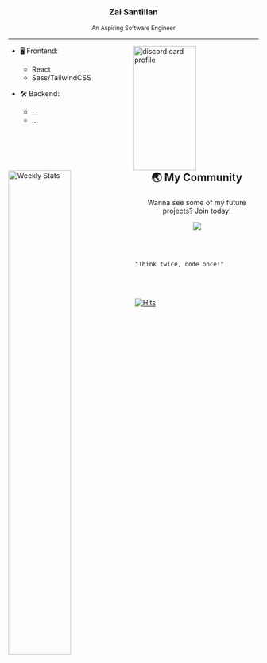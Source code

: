 <h3 align="center" fontsize: '20px'>Zai Santillan</h3>

<p align="center"><sub>An Aspiring Software Engineer</sub></p>

---

<a href="https://discord.com/users/90431685472038912" target="_blank">
  <img align="right" width="50%" height="250px" alt="discord card profile"src="https://lanyard-profile-readme.vercel.app/api/90431685472038912?idleMessage=Just%20chillin'%20at%20the%20moment..." />
</a>

- 🖥️ Frontend:
  - React
  - Sass/TailwindCSS

- 🛠 Backend:
  - ...
  - ...

<br />

<a href="https://wakatime.com/@plskz" target="_blank">
	<img width="50%" align="left" alt="Weekly Stats" src="https://github-readme-stats.vercel.app/api/wakatime?username=plskz&border_radius=10px&theme=dark&bg_color=1f1f1f&border_color=1f1f1f&icon_color=58a6ff&show_icons=true&disable_animations=true&custom_title=Weekly%20Stats">
</a>

## <p align="center">🌏 My Community</p>

<p align="center">Wanna see some of my future projects? Join today!</p>

<div align="center">
 <a href="https://discord.gg/9gCW5CFEAj" target="_blank">
   <img src="https://discordapp.com/api/guilds/925599454130765874/widget.png?style=banner2" />
 </a>
</div>


<br />
<br />

```
                                             "Think twice, code once!"
```

<br />
<br />

<!-- <details>
  <summary>📊 Weekly Stats</summary>
  
  <br />
  <a href="https://wakatime.com/@plskz" target="_blank">
	<img alt="Weekly Stats" src="https://github-readme-stats.vercel.app/api/wakatime?username=plskz&border_radius=10px&theme=dark&bg_color=1f1f1f&border_color=1f1f1f&icon_color=58a6ff&show_icons=true&disable_animations=true&custom_title=Weekly%20Stats">
  </a>
</details> -->

[![Hits](https://hits.link/hits?url=https://github.com/plskz&bgLeft=444444&bgRight=575fff&label=visits)](https://hits.link)
